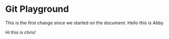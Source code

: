 # Git Playground

This is the first change since we started on the document.
Hello this is Abby

Hi this is chris!
